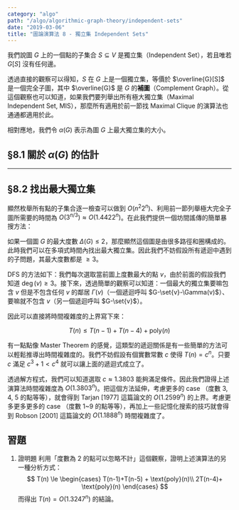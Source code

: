 ```yaml
---
category: "algo"
path: "/algo/algorithmic-graph-theory/independent-sets"
date: "2019-03-06"
title: "圖論演算法 8 - 獨立集 Independent Sets"
---
```


我們說圖 $G$ 上的一個點的子集合 $S\subseteq V$ 是獨立集（Independent Set），若且唯若 $G[S]$ 沒有任何邊。

透過直接的觀察可以得知，$S$ 在 $G$ 上是一個獨立集，等價於 $\overline{G}[S]$ 是一個完全子圖，其中 $\overline{G}$ 是 $G$ 的**補圖**（Complement Graph）。從這個觀察也可以知道，如果我們要列舉出所有極大獨立集（Maximal Independent Set, MIS），那麼所有適用於前一節找 Maximal Clique 的演算法也通通都適用於此。

相對應地，我們令 $\alpha(G)$ 表示為圖 $G$ 上最大獨立集的大小。

## §8.1 關於 $\alpha(G)$ 的估計

<theorem title='哼哼'>
</theorem>


-----


## §8.2 找出最大獨立集

顯然枚舉所有點的子集合逐一檢查可以做到 $O(n^2 2^n)$、利用前一節列舉極大完全子圖所需要的時間為 $O(3^{n/3})\approx O(1.4422^n)$。在此我們提供一個坊間謠傳的簡單暴搜方法：

如果一個圖 $G$ 的最大度數 $\Delta(G) \le 2$，那麼顯然這個圖是由很多路徑和圈構成的。此時我們可以在多項式時間內找出最大獨立集。因此我們不妨假設所有遞迴中遇到的子問題，其最大度數都是 $\ge 3$。

DFS 的方法如下：我們每次選取當前圖上度數最大的點 $v$，由於前面的假設我們知道 $\deg(v) \ge 3$。接下來，透過簡單的觀察可以知道：一個最大的獨立集要嘛包含 $v$ 但是不包含任何 $v$ 的鄰居 $\Gamma(v)$（一個遞迴呼叫 $G-\set{v}-\Gamma(v)$）、要嘛就不包含 $v$（另一個遞迴呼叫 $G-\set{v}$）。

因此可以直接將時間複雜度的上界寫下來：

$$
T(n) \le T(n-1) + T(n-4) + \text{poly}(n)
$$

有一點點像 Master Theorem 的感覺，這類型的遞迴關係是有一些簡單的方法可以輕鬆推導出時間複雜度的。我們不妨假設有個實數常數 $c$ 使得 $T(n) = c^n$。只要 $c$ 滿足
$c^3 + 1 < c^4$
就可以讓上面的遞迴式成立了。

透過解方程式，我們可以知道選取 $c\approx 1.3803$ 能夠滿足條件。因此我們證得上述演算法時間複雜度為 $O(1.3803^n)$。把這個方法延伸，考慮更多的 case （度數 3, 4, 5 的點等等），就會得到 Tarjan [1977] 這篇論文的 $O(1.2599^n)$ 的上界。考慮更多更多更多的 case （度數 1~9 的點等等），再加上一些記憶化搜索的技巧就會得到 Robson [2001] 這篇論文的 $O(1.1888^n)$ 時間複雜度了。

## 習題

1. <span class='tag is-dark'>證明題</span> 利用「度數為 2 的點可以忽略不計」這個觀察，證明上述演算法的另一種分析方式：
$$
T(n) \le \begin{cases}
T(n-1)+T(n-5) + \text{poly}(n)\\
2T(n-4)+ \text{poly}(n)
\end{cases}
$$
而得出 $T(n) = O(1.3247^n)$ 的結論。